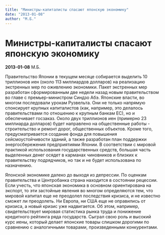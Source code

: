 ```yaml
---
title: "Министры-капиталисты спасают японскую экономику"
date: "2013-01-08"
author: "М.Б."
---
```


# Министры-капиталисты спасают японскую экономику

**2013-01-08** М.Б.

Правительство Японии в текущем месяце собирается выделить 10 триллионов иен (около 113 миллиардов долларов) на реализацию экстренных мер по оживлению экономики. Пакет экстренных мер разработан сформированным две недели назад новым правительством во главе с премьер-министром Синдзо Абэ. Японские власти, во многом последовали урокам Рузвельта. Они не только напрямую спонсирует крупных капиталистов (как, например, это делалось правительствами по отношению к крупным банкам ЕС), но и обеспечивает госзаказ. Около двух триллионов иен (примерно 23 миллиарда долларов) будет направлено на общественные работы - строительство и ремонт дорог, общественных объектов. Кроме того, предусматривается создание фонда для повышения сейсмоустойчивости зданий, а также разработан план поддержки энергосбережения предприятиями Японии. В соответствии с мировой практикой использования государственных средств, большая часть выделенных денег осядет в карманах чиновников и близких к правительству подрядчиков, но так и не будет использована по назначению.

Японской экономике далеко до выходя из депрессии. По оценкам правительства и Центробанка страна находится в состоянии рецессии. Если учесть, что японская экономика в основном ориентирована на экспорт, то эти застойные явления во многом определяются тем, что мировой капитал еще не преодолел последствия кризиса, и не известно сможет ли преодолеть. Ни Европа, ни США еще не оправились от кризиса, а новый кризис уже надвигается. Об этом, например, свидетельствует мировая статистика рынка труда и понижение кредитного рейтинга ряда государств. Сыграл свою роль и высокий курс иены, который делает японские товары слишком дорогими по сравнению с аналогичными товарами, произведенными конкурентами.